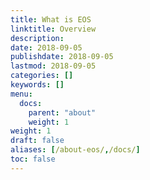 ```yaml
---
title: What is EOS
linktitle: Overview
description:
date: 2018-09-05
publishdate: 2018-09-05
lastmod: 2018-09-05
categories: []
keywords: []
menu:
  docs:
    parent: "about"
    weight: 1
weight: 1
draft: false
aliases: [/about-eos/,/docs/]
toc: false
---
```



